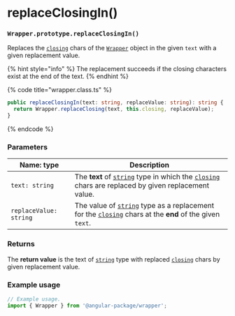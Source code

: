 # replaceClosingIn()

### `Wrapper.prototype.replaceClosingIn()`

Replaces the [`closing`](../../../wrap/instance/accessors/#wrap.prototype.closing) chars of the [`Wrapper`](../../wrapper.md) object in the given `text` with a given replacement value.

{% hint style="info" %}
The replacement succeeds if the closing characters exist at the end of the text.
{% endhint %}

{% code title="wrapper.class.ts" %}
```typescript
public replaceClosingIn(text: string, replaceValue: string): string {
  return Wrapper.replaceClosing(text, this.closing, replaceValue);
}
```
{% endcode %}

### Parameters

| Name: type             | Description                                                                                                                                                                                                                                                     |
| ---------------------- | --------------------------------------------------------------------------------------------------------------------------------------------------------------------------------------------------------------------------------------------------------------- |
| `text: string`         | The **text** of [`string`](https://developer.mozilla.org/en-US/docs/Web/JavaScript/Reference/Global\_Objects/String) type in which the [`closing`](../../../wrap/instance/accessors/#wrap.prototype.closing) chars are replaced by given replacement value.     |
| `replaceValue: string` | The value of [`string`](https://developer.mozilla.org/en-US/docs/Web/JavaScript/Reference/Global\_Objects/String) type as a replacement for the [`closing`](../../../wrap/instance/accessors/#wrap.prototype.closing) chars at the **end** of the given `text`. |

### Returns

The **return value** is the text of [`string`](https://developer.mozilla.org/en-US/docs/Web/JavaScript/Reference/Global\_Objects/String) type with replaced [`closing`](../../../wrap/instance/accessors/#wrap.prototype.closing) chars by given replacement value.

### Example usage

```typescript
// Example usage.
import { Wrapper } from '@angular-package/wrapper';


```
